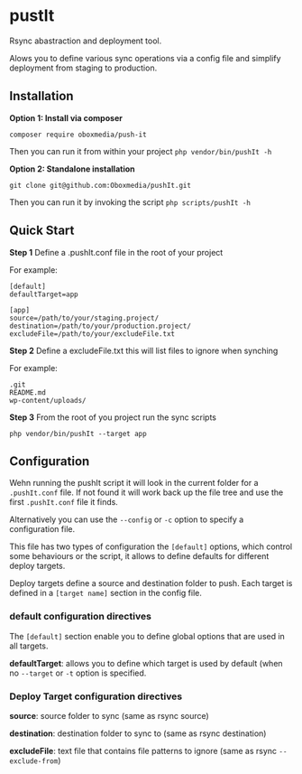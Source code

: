 # pustIt
Rsync abastraction and deployment tool.

Alows you to define various sync operations via a config file and simplify deployment from staging to production.

## Installation

**Option 1: Install via composer**

```composer require oboxmedia/push-it```

Then you can run it from within your project `php vendor/bin/pushIt -h`

**Option 2: Standalone installation**

```git clone git@github.com:Oboxmedia/pushIt.git```

Then you can run it by invoking the script `php scripts/pushIt -h`

## Quick Start

**Step  1**
Define a .pushIt.conf file in the root of your project

For example:
```
[default]
defaultTarget=app

[app]
source=/path/to/your/staging.project/
destination=/path/to/your/production.project/
excludeFile=/path/to/your/excludeFile.txt
```

**Step 2**
Define a excludeFile.txt this will list files to ignore when synching

For example:
```
.git
README.md
wp-content/uploads/
```

**Step 3**
From the root of you project run the sync scripts

`php vendor/bin/pushIt --target app`

## Configuration

Wehn running the pushIt script it will look in the current folder for a `.pushIt.conf` file.  If not found it will work back up the file tree and use the first `.pushIt.conf` file it finds.

Alternatively you can use the `--config` or `-c` option to specify a configuration file.

This file has two types of configuration the `[default]` options, which control some behaviours or the script, it allows to define defaults for different deploy targets.

Deploy targets define a source and destination folder to push.  Each target is defined in a `[target name]` section in the config file.

### default configuration directives

The `[default]` section enable you to define global options that are used in all targets.

**defaultTarget**: allows you to define which target is used by default (when no `--target` or `-t` option is specified.

### Deploy Target configuration directives

**source**: source folder to sync (same as rsync source)

**destination**: destination folder to sync to  (same as rsync destination)

**excludeFile**: text file that contains file patterns to ignore (same as rsync `--exclude-from`)

